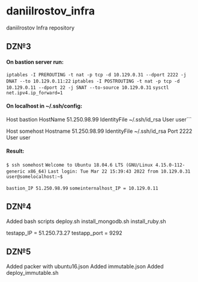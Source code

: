 # daniilrostov_infra
daniilrostov Infra repository


## DZ№3
#### On bastion server run:
```iptables -I PREROUTING -t nat -p tcp -d 10.129.0.31 --dport 2222 -j DNAT --to 10.129.0.11:22```
```iptables -I POSTROUTING -t nat -p tcp -d 10.129.0.11 --dport 22 -j SNAT --to-source 10.129.0.31```
```sysctl net.ipv4.ip_forward=1```

#### On localhost in ~/.ssh/config:
Host bastion
  HostName 51.250.98.99
  IdentityFile ~/.ssh/id_rsa
  User user```

Host somehost
  Hostname 51.250.98.99
  IdentityFile ~/.ssh/id_rsa
  Port 2222
  User user

#### Result:
```$ ssh somehost```
```Welcome to Ubuntu 18.04.6 LTS (GNU/Linux 4.15.0-112-generic x86_64)```
```Last login: Tue Mar 22 15:39:43 2022 from 10.129.0.31```
```user@somelocalhost:~$```

```bastion_IP 51.250.98.99```
```someinternalhost_IP = 10.129.0.11```


## DZ№4

Added bash scripts
deploy.sh
install_mongodb.sh
install_ruby.sh

testapp_IP = 51.250.73.27
testapp_port = 9292


## DZ№5

Added packer with ubuntu16.json
Added immutable.json
Added deploy_immutable.sh
